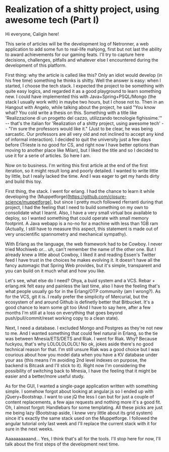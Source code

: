 # Realization of a shitty project, using awesome tech (Part I)

Hi everyone, Caligin here!

This serie of articles will be the development log of Netronner, a web application to add some fun to real-life mahjong, first but not last the ability to award achievements for our gaming feats.
I'll try to capture here decisions, challenges, pitfalls and whatever else I encountered during the development of this platform.

First thing: why the article is called like this? Only an idiot would develop (in his free time) something he thinks is shitty.
Well the answer is easy: when I started, I choose the tech stack. I expected the project to be something with quite easy logics, and regarded it as a good playground to learn something new. I could have implemented this with Java+Spring+PSQL/Mongo (the stack I usually work with) in maybe two hours, but I chose not to.
Then in an Hangout with Angelo, while talking about the project, he said "You know what? You cold write a thesis on this. Something with a title like 'Realizzazione di un progetto del cazzo, utilizzando tecnologie fighissime.'" -- that's the italian for 'Realization of a shitty project, using awesome tech' -- "I'm sure the professors would like it." (Just to be clear, he was being sarcastic. Our professors are all very old and not inclined to accept any kind of informal interaction). I decided to quit the university just a few days before (Trieste is no good for CS, and right now I have better options than moving to another place like Milan), but I liked the title and so I decided to use it for a serie of articles. So here I am.

Now on to business. I'm writing this first article at the end of the first iteration, so it might result long and poorly detailed. I wanted to write little by little, but I really lacked the time. And I was eager to get my hands dirty and build this toy.

First thing, the stack.
I went for erlang. I had the chance to learn it while developing the (Muppetforge)[https://github.com/closure-science/muppetforge], but since I pretty much followed rferranti during that project, I had the feeling that I need to build something on my own to consolidate what I learnt. Also, I have a very small virtual box available to deploy, so I wanted something that could operate with small memory footprint. A Java webapp is a no-no for a machine with less than 1GB ram (Actually, I still have to measure this aspect, this statement is made out of very unscientific spannometry and mechanical sympathy).

With Erlang as the language, the web framework had to be Cowboy. I never tried Mochiweb or... uh, can't remember the name of the other one. But I already knew a little about Cowboy, I liked it and reading Essen's Twitter feed I have trust in the choices he makes evolving it. It doesn't have all the fancy automagic that Spring Web provides, but it's simple, transparent and you can build on it much what and how you like.

Let's see, what else do I need? Ohya, a buid system and a VCS. Rebar + erlang.mk felt easy and painless the last time, also I have the feeling that's what people usually go for in the Erlang/OTP community (am I wrong?). As for the VCS, git it is.
I really prefer the simplicity of Mercurial, but the ecosystem of and around Github is definetly better that Bitbucket. It's a good chance to learn some git too (And I have to say here, after a few months I'm still at a loss on everything that goes beyond push/pull/commit/reset working copy to a clean state).

Next, I need a database. I excluded Mongo and Postgres as they're not new to me. And I wanted something that could feel natural in Erlang, so the tie was between Mnesia/ETS/DETS and Riak. I went for Riak. Why? Because fuckyou, that's why LOLOLOLOLOL! No ok, jokes aside there's no good technical reason for that. I'm still unsure Riak was a good choice but I was courious about how you model data when you have a KV database under your ass (this means I'm avoiding 2nd level indexes on purpose, the backend is Bitcask and I'll stick to it). Right now I'm considering the possibility of switching back to Mnesia, I have the feeling that it might be easier and a better/more useful study.

As for the GUI, I wanted a single-page application written with something simple. I somehow forgot about looking at angular.js so I ended up with jQuery+Bootstrap. I want to use jQ the less I can but for just a couple of content replacements, a few ajax requests and nothing more it's a good fit. Oh, I almost forgot: Handlebars for some templating. All these picks are just me being lazy (Bootstrap aside, I knew very little about its grid system) since it's exactly the same stack used on the Muppetforge. I followed the angular tutorial only last week and I'll replace the current stack with it for sure in the next weeks.

Aaaaaaaaaand... Yes, I think that's all for the tools. I'll stop here for now, I'll talk about the first steps of the development next time.